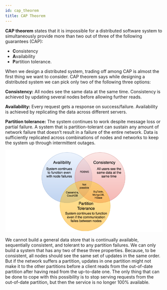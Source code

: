 ```yaml
---
id: cap_theorem
title: CAP Theorem
---
```


**CAP theorem** states that it is impossible for a distributed software system to simultaneously provide more than two out of three of the following guarantees (CAP):

* **C**onsistency
* **A**vailability
* **P**artition tolerance.

When we design a distributed system, trading off among CAP is almost the first thing we want to consider. CAP theorem says while designing a distributed system we can pick only two of the following three options:

**Consistency:** All nodes see the same data at the same time. Consistency is achieved by updating several nodes before allowing further reads.

**Availability:** Every request gets a response on success/failure. Availability is achieved by replicating the data across different servers.

**Partition tolerance:** The system continues to work despite message loss or partial failure. A system that is partition-tolerant can sustain any amount of network failure that doesn’t result in a failure of the entire network. Data is sufficiently replicated across combinations of nodes and networks to keep the system up through intermittent outages.

![](../static/img/cap_theorem.png)


We cannot build a general data store that is continually available, sequentially consistent, and tolerant to any partition failures. We can only build a system that has any two of these three properties. Because, to be consistent, all nodes should see the same set of updates in the same order. But if the network suffers a partition, updates in one partition might not make it to the other partitions before a client reads from the out-of-date partition after having read from the up-to-date one. The only thing that can be done to cope with this possibility is to stop serving requests from the out-of-date partition, but then the service is no longer 100% available.
